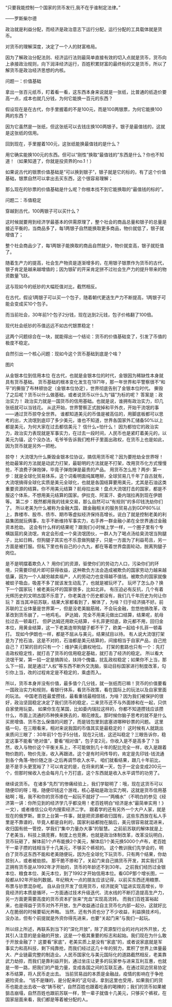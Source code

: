 “只要我能控制一个国家的货币发行,我不在乎谁制定法律。”

——罗斯柴尔德







 

政治就是利益分配，而经济是政治意志下运行分配，运行分配的工具载体就是货币。

对货币的理解深度，决定了一个人的财富格局。

因为了解政治分配法则、经济运行法则最简单直接有效的切入点就是货币，货币向上承接政治规则，向下润泽经济运行，百姓积累财富的最终标的又是货币，所以了解货币是政治经济思想的内核。

 







问题一：价值基础

 

拿出一张百元纸币，盯着看一看，这东西本身来说就是一张纸，比普通的纸造价要高一点，成本也就几分钱，为何它能换一百元的东西？

 

假设现在是在古代，你手里握着的不是100元，而是100两银票，为何它能换100两的东西？

因为它虽然是一张纸，但这张纸可以去钱庄换100两银子。银子是最值钱的，这就是这张纸的信用。

 

回到现在，手里握着100元，这张纸能换最值钱的是什么？

用它确实能换100元的东西。但可以“刚性”换取“最值钱的”东西是什么？你也不知道！（如果知道了，你就是投资界的no.1！）

 

如果说古代的银票价值基础是“可以换到银子”，银子就是它的标的，有了这个价值基础，银票自然可以拿出去买东西，这个很容易理解；

那么现在的钞票的价值基础是什么呢？你根本找不到它能换取的“最值钱的标的”。

 





 

问题二：币值稳定

 

穿越到古代，100两银子可以买什么？

这时候就要用到经济学最基本的供需原理了，整个社会的商品总量和银子的总量是接近平衡的，当商品多了，每1两银子自然能换取更多商品，物价就低了，银子就增值了；

整个社会商品少了，每1两银子能换取的商品自然就少，物价就变高，银子就贬值了。

 

随着生产力的提高，社会生产物资是逐渐增多的，在用银子银票作为货币的古代，银子肯定是越来越增值的；因为银矿的开采肯定拼不过社会生产力的提升带来的物资数量飞跃。

 

这与现如今的纸钞的大幅贬值对比，截然相反。

 

在古代，假设1两银子可以买一个包子，随着朝代更迭生产力不断提高，1两银子可能会变成买10个包子。

 

而当前社会，30年前1个包子2分钱，现在达到2元钱，包子价格翻了100倍。

现代社会纸钞的币值远远不如古代银票稳定！

 

 

这两个问题综合在一块，就能得出一个结论：货币的价值基础变了，引发了币值的极度不稳定。

 

自然引出一个核心问题：现如今这个货币基础到底是个啥？

 

 

图片

从金银本位到信用本位 在古代，也就是金银本位的时代，金银因为稀缺性本身就具有货币基础。 货币基础的根本变化发生在1971年，那一年世界和平警察很不“和平”的撕毁了布林顿协定（金银本位协定），世界彻底告别了金银本位时代。 撕毁了之后呢？货币以什么做基础，或者说货币以什么为“锚”为标的呢？ 答案是：政治实力！ 政治实力就是一国货币的信用基础。也就是说，谁拥有政治实力，印几张纸就可以当钱花。
从这开始，世界警察正式脱掉和平外衣，开始干流氓的事——通过货币掠夺全世界。 谁都知道美元的币值是被高估的，用脚底板都可以思考的出，大流氓到底印了多少美元，谁也不知道，世界各国家外汇储备50%以上都是美元，为何大家在过去都信美元？ 信什么=怕什么！ 因为都怕它的政治实力，政治实力表现就是军事实力，在过去一段时间，人民币也是紧盯着美元的，以美元为锚，这个没办法，毛爷爷告诉我们枪杆子里面出政权，在货币上也是如此，因为货币就是另外一把枪。 


掠夺！ 大流氓为什么撕毁金银本位协议，搞信用货币呢？因为要抢劫全世界呀！ 抢劫最笨的方法就是动武力打架，最聪明的方法就是不打架，改用货币化方式慢慢抢，不浪费子弹炮弹，毕竟子弹炮弹是最贵的产品。 用货币怎么抢？两步:
第一步：就是全球化贸易体系，这个词看明面纯属瞎掰，全球贸易几千年了自古就有，大流氓搞得全球化实质是美元全球化，也就是各国结算要用美元，尤其是石油这类重要资源的结算。你不用美元结算？航母拉出来！盘点大流氓打击的国家，都是不服这个体系，不想用美元结算的国家。伊拉克、阿富汗、委内瑞拉再到现在伊朗等。 第二步：既然都用我的钱来交易，那么自然可以“有规则”的多印钱洗劫你们了。 所以老美为什么被称为金融大国，跟金融相关的服务贸易占到GDP80%以上，靠楼市、股市、债市、期市等虚拟经济保持高增长。说白了就是控制老美的利益集团就玩俩事，左手不断维持军事实力，右手养一群金融小弟在全世界通过金融资本抢劫。 这会有什么样的结果呢？跟我们小时候上学一样，一个圈子里有个专横跋扈的臭流氓，肯定会形成一个臭流氓团伙，一群人为了喝点汤给臭流氓当狗腿子，比如日韩，但狗腿子其实也不乐意做狗腿子，只是一方面为了利益苟且，另一方面是被打服。但私下里也有自己的小九九，都在等着世界盘面轮动，脱离狗腿子岗位。  



 
是不是明摆着欺负人？
用你们的资源，驱使你们的劳动力人口，污染你们的环境，只需要印纸片即可获得收益，这种欺负方法会造成被欺负的国家劳动力越来越低廉，因为一个人越穷越卖祖产，人的劳动力也变得越不值钱。被欺负的国家就像被蚊子吸血，吸差不多了就该发生动乱了，也就是被玩坏了。 玩坏了怎么办？换下一个国家玩！被老美玩坏的国家很多，比如北非。 有压迫必有反抗，几个有着光辉历史的文明古国不乐意了，你老美连个历史都没有，我们几千年历史为何让你玩？ 首当其冲前苏联，结果大家都看到了，解体了，为啥？归于经济搞不好。前苏联的工业体量是世界第一，但是没老美脑筋贼，不会玩金融，忽悠他搞改革，改革改到货币崩了，一地鸡毛。 萨达姆，完全不用美元做出口结算，结果呢，航母拉过去一顿毒打。 但萨达姆还用欧元结算，卡扎菲更彻底，欧元都不用，回归金本位，用黄金结算，这一下老美连带狗腿子都不干了，欧美一起给卡扎菲一顿毒打。 现如今伊朗也一样，都是不屈从与美元，结果拭目以待。 有人说大流氓打架是为了抢石油，这是不对的，石油都是美元结算的，间接相当于自家产品，自己抢自己？ 打架的目的只有一个：维护美元霸权地位。 打架的套路也只有一个：先打击政权稳定性，就打击了货币的信用稳定基础，就打击了经济的稳定。 所以看大流氓干架，第一招一定是搞舆论，扶持个傀儡，扰乱政权稳定；如果你不上当，那么下一招，就是通过“人权”等东西不断外交洗脑，驱动目标国家进行制度改革，勾引你上当，改的过程肯定是不稳定的，乘虚而入。 




 所以，货币本身并没有价值，最多值个几分钱，就一张纸而已嘛！货币的价值要看一国政治实力和规则，看银行体系，看货币政策，看在国际上的玩法以及自家里面的玩法。 中国老百姓最爱攒钱，最看重钱最相信钱，为啥？因为我们被保护的很好，政治坚固稳定决定了我们货币的稳定，二来货币还不与外面掺和在一起，只供自家使用玩耍。
如果你生在某国，比如委内瑞拉这样的，你都不知道攒钱应该攒什么，市面上流通的币种换来换去的，眼花缭乱。那时候你脑子思考的就不是什么买房增值、货币怎么保值的问题了，而是钱包里到底塞进哪种钞票的问题。 这里插一句，在三眼看来，相对来说我国的币值其实是最稳定的！
这时候有人就跳出来质问三眼了：30年前1个包子5分钱，现在2元钱，这还叫稳定？三眼告诉你，稳定这事不能看“绝对值”，要看“相对值”，包子变2元，你收入是不是高多了？当然，收入与物价这个平衡关系上，不可能做到几十年的配比完全一样，收入是跟着物价跑的，物价先涨，收入再跟进。这个是有时间传导的，肯定是先印钱-钱流通到各个角落-物价随之涨-之后再调节收入水平。 咱们就看结果，跟几十年前比，是不是手头更宽裕了？可以肯定的是，在将来的某一天，包子一定会变成200元一个，但那时候收入也会每月几十万打底，这个东西就是收入水平调节的功劳了。 




 继续说货币。 在诸多“先烈”的惨痛经验上，我们学聪明了：哦，现在这货币可以随便印的呀；哦，随便印钱这个游戏，核心基础是政治实力啊，这就是货币信用基础啊；哦，我不和你的货币掺在一起玩不就好了——“两桶水”（不明白的参见《经济第一讲：你所见到的经济学几乎都没用！老百姓明白“经济是水”最简单实用！》一文），或者维信公众号内搜索经济二字。 跟着学的还有另外一个大户人家，就是现在的俄罗斯。普京上台第一件事，就是把资源都收归国有，这些东西放在私人手里是不靠谱的，毕竟人都是自利的，国家利益都抛在脑后，美元很容易就混进来，收归国有统一管控，学我们“集中力量办大事”的智慧。 之前前苏联的解体就是上了老美当，科技上搞竞赛，制度上也竞赛，也就是政治体制改革，改革没玩明白，货币玩砸了，解体前1个卢布能换2个美元，解体后1个美元换5000个卢布，老百姓干一辈子攒的钱相当于十几美元，不够买个裤衩的。 这个教训我们先学会的，明白了货币这东西不能和老美随便玩，因为在全球化下玩货币，只有两个结果，你劫掠别人，或者被劫掠。
那干脆不掺和了，关起门来自己搞货币开发，其实我们真正拥有货币是从1992年才开始的，货币的年龄还不到30年。 之前我们经历过金银本位、粮食本位、美元本位，到了1992才开始信用本位。看GDP那个增长图，一般都从92年开始列数据。年纪稍大一点的朋友应该记得，以前买东西还用粮票、布票与钞票混杂呢。 自从自住开发了信用货币，经济就突飞猛进实现高增长，毕竟经济的本质是循环，一方面通过技术升级迭代、流水线的不断打造提高生产力，另一方面更需要高度的货币资本扩张来“充血”实现高流转。 而我们百姓富裕起来，也是得益于货币对外不开放，生产收益通过自主货币化内部一起分。这就好比人在脆弱的时候要韬光养晦。
当然，还有外资也分了不少收益，利益换技术吗，没办法，但有个前提就是外资你得先进来，也要“关起门来”与我们一起玩。
 




 所以综上所述，再联系到当下的“深化开放”，除了资源型行业的对内对外开放，尤其引人注意的是金融的开放，这是一个极其重要的标志和起始。我们现在为什么敢于开放金融了？ 这要看“家底”，老美实质上是没有“家底”的，或者说家底就是军事实力和高科技，剩下纯靠抢，而我们经过这几十年的努力，累积了世界上体量最大、产业链最完整的制造业。人民币国家化与美元国际化的道路截然相反，老美靠武力劫掠，而我们是靠利益开到，通过坐庄让更多的玩家参与进来互利互惠，也就是一带一路，把我们的产能力量，变成各国之间的互联互通，在通过双边贸易协定本币结算，将人民币走出去。 当前贸易战的本质是金融战，疫情的影响在于争抢避险资金。 “钱不是赚的，是分配来的”这句话，拿到这里也受用，如果我们的货币也能走出去收一收“铸币税”，自然百姓也跟着吃香的喝辣的；我们的货币如果被狙击崩塌，自然百姓也跟前苏联一样，赞一辈子就值十几美元，只够买个裤衩，在国家层面来看，我们都是等着被分配的人。